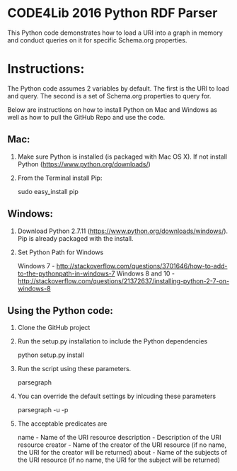 CODE4Lib 2016 Python RDF Parser
===============
This Python code demonstrates how to load a URI into a graph in memory and conduct queries on it for specific Schema.org properties.

Instructions:
===============

The Python code assumes 2 variables by default. The first is the URI to load and query. The second is a set of Schema.org properties to query for. 

Below are instructions on how to install Python on Mac and Windows as well as how to pull the GitHub Repo and use the code.

Mac:
------

1) Make sure Python is installed (is packaged with Mac OS X). If not install Python (https://www.python.org/downloads/)

2) From the Terminal install Pip: 

    sudo easy_install pip

	
Windows:
------

1) Download Python 2.7.11 (https://www.python.org/downloads/windows/). Pip is already packaged with the install.

6) Set Python Path for Windows

    Windows 7 - http://stackoverflow.com/questions/3701646/how-to-add-to-the-pythonpath-in-windows-7
    Windows 8 and 10 - http://stackoverflow.com/questions/21372637/installing-python-2-7-on-windows-8
	
Using the Python code:
------

1) Clone the GitHub project

2) Run the setup.py installation to include the Python dependencies
    
    python setup.py install

3) Run the script using these parameters.
  
    parsegraph

4) You can override the default settings by inlcuding these parameters

    parsegraph -u <URI to be loaded and parsed> -p <predicates to query for>

5) The acceptable predicates are

    name - Name of the URI resource
    description - Description of the URI resource
    creator - Name of the creator of the URI resource (if no name, the URI for the creator will be returned)
    about - Name of the subjects of the URI resource (if no name, the URI for the subject will be returned)

